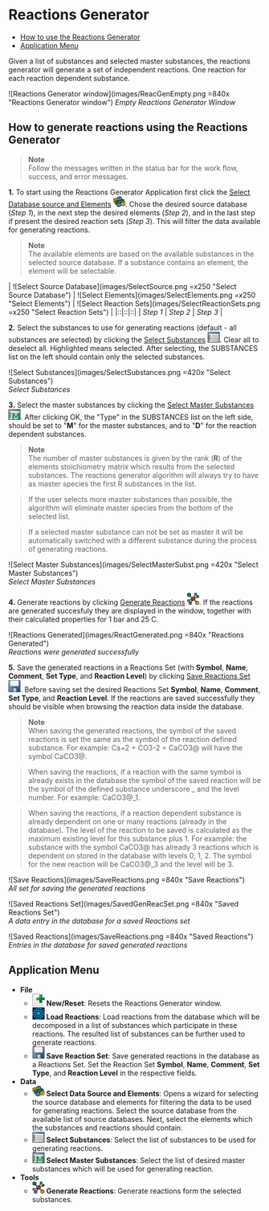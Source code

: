 # Reactions Generator
* [How to use the Reactions Generator](#How.to.generate.reactions.using.the.Reactions.Generator)
* [Application Menu](#Application.Menu)

Given a list of substances and selected master substances, the reactions generator will generate a set of independent reactions. One reaction for each reaction dependent substance. 

![Reactions Generator window](images/ReacGenEmpty.png =840x "Reactions Generator window")
_Empty Reactions Generator Window_

## How to generate reactions using the Reactions Generator 
> __Note__  
Follow the messages written in the status bar for the work flow, success, and error messages. 

__1.__ To start using the Reactions Generator Application first click the [Select Database source and Elements](#Source.Database.Elements) ![Source Database Elements](images/SourceElementFilter.png "Source Database Elements"). Chose the desired source database (_Step 1_), in the next step the desired elements (_Step 2_), and in the last step if present the desired reaction sets (_Step 3_). This will filter the data available for generating reactions.  

> __Note__  
The available elements are based on the available substances in the selected source database. If a substance contains an element, the element will be selectable.  

| ![Select Source Database](images/SelectSource.png =x250 "Select Source Database")  | ![Select Elements](images/SelectElements.png =x250 "Select Elements")  | ![Select Reaction Sets](images/SelectReactionSets.png =x250 "Select Reaction Sets") |
|::|::|::|
| _Step 1_ | _Step 2_  | _Step 3_  |

__2.__ Select the substances to use for generating reactions (default - all substances are selected) by clicking the [Select Substances](#Select.Substances) ![Select Substances](images/SelectData.png "Select Substances"). Clear all to deselect all. Highlighted means selected. After selecting, the SUBSTANCES list on the left should contain only the selected substances.

![Select Substances](images/SelectSubstances.png =420x "Select Substances")  
_Select Substances_

__3.__ Select the master substances by clicking the [Select Master Substances](#Select.Master.Substances) ![Select Master Substances](images/SelectMaster.png "Select Master Substances"). After clicking OK, the "Type" in the SUBSTANCES list on the left side, should be set to "__M__" for the master substances, and to "__D__" for the reaction dependent substances.

> __Note__  
The number of master substances is given by the rank (__R__) of the elements stoichiometry matrix which results from the selected substances. The reactions generator algorithm will always try to have as master species the first R substances in the list. 

> If the user selects more master substances than possible, the algorithm will eliminate master species from the bottom of the selected list. 

> If a selected master substance can not be set as master it will be automatically switched with a different substance during the process of generating reactions. 

![Select Master Substances](images/SelectMasterSubst.png =420x "Select Master Substances")  
_Select Master Substances_

__4.__ Generate reactions by clicking [Generate Reactions](#Generate.Reactions) ![Generate Reactions](images/ReacDCModuleIcon24.png "Generate Reactions"). If the reactions are generated succesfuly they are displayed in the window, together with their calculated properties for 1 bar and 25 C.

![Reactions Generated](images/ReactGenerated.png =840x "Reactions Generated")  
_Reactions were generated successfully_ 

__5.__ Save the generated reactions in a Reactions Set (with __Symbol__, __Name__, __Comment__, __Set Type__, and __Reaction Level__) by clicking [Save Reactions Set](#Save.Reactions.Set) ![Save Reactions Set](images/SaveCurrentRecordIcon.png "Save Reactions Set"). Before saving set the desired Reactions Set __Symbol__, __Name__, __Comment__, __Set Type__, and __Reaction Level__. If the reactions are saved successfully they should be visible when browsing the reaction data inside the database. 

> __Note__  
When saving the generated reactions, the symbol of the saved reactions is set the same as the symbol of the reaction defined substance. For example: Ca+2 + CO3-2 = CaCO3@ will have the symbol CaCO3@. 

> When saving the reactions, if a reaction with the same symbol is already exists in the database the symbol of the saved reaction will be the symbol of the defined substance underscore _ and the level number. For example: CaCO3@_1. 

> When saving the reactions, if a reaction dependent substance is already dependent on one or many reactions (already in the database). The level of the reaction to be saved is calculated as the maximum existing level for this substance plus 1. For example: the substance with the symbol CaCO3@ has already 3 reactions which is dependent on stored in the database with levels 0, 1, 2. The symbol for the new reaction will be CaCO3@_3 and the level will be 3.  

![Save Reactions](images/SaveReactions.png =840x "Save Reactions")  
_All set for saving the generated reactions_

![Saved Reactions Set](images/SavedGenReacSet.png =840x "Saved Reactions Set")  
_A data entry in the database for a saved Reactions set_

![Saved Reactions](images/SaveReactions.png =840x "Saved Reactions")  
_Entries in the database for saved generated reactions_

## Application Menu 
* __File__
  * ![New.Reset](images/NewCreateRecordIcon24.png "New/Reset") __New/Reset__: Resets the Reactions Generator window. 
  * ![Load.Reactions](images/ReactionDatabaseIcon24.png "Load Reactions") __Load Reactions__: Load reactions from the database which will be decomposed in a list of substances which participate in these reactions. The resulted list of substances can be further used to generate reactions.  
  * ![Save.Reactions.Set](images/SaveCurrentRecordIcon.png "Save Reactions Set") __Save Reaction Set__: Save generated reactions in the database as a Reactions Set. Set the Reaction Set __Symbol__, __Name__, __Comment__, __Set Type__, and __Reaction Level__ in the respective fields. 
* __Data__
  * ![Source.Database.Elements](images/SourceElementFilter.png "Source Database Elements") __Select Data Source and Elements__: Opens a wizard for selecting the source database and elements for filtering the data to be used for generating reactions. Select the source database from the available list of source databases. Next, select the elements which the substances and reactions should contain. 
  * ![Select.Substances](images/SelectData.png "Select Substances") __Select Substances__: Select the list of substances to be used for generating reactions. 
  * ![Select.Master.Substances](images/SelectMaster.png "Select Master Substances") __Select Master Substances__: Select the list of desired master substances which will be used  for generating reaction. 
* __Tools__
  * ![Generate.Reactions](images/ReacDCModuleIcon24.png "Generate Reactions") __Generate Reactions__: Generate reactions form the selected substances.